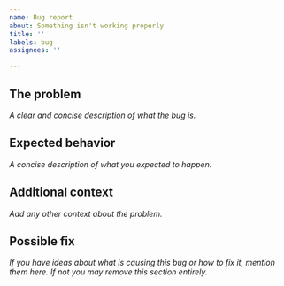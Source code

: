 ```yaml
---
name: Bug report
about: Something isn't working properly
title: ''
labels: bug
assignees: ''

---
```


## The problem

*A clear and concise description of what the bug is.*

## Expected behavior

*A concise description of what you expected to happen.*

## Additional context

*Add any other context about the problem.*

## Possible fix

*If you have ideas about what is causing this bug or how to fix it, mention them here. If not you may remove this section entirely.*

